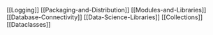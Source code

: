 [[Logging]]
[[Packaging-and-Distribution]]
[[Modules-and-Libraries]]
[[Database-Connectivity]]
[[Data-Science-Libraries]]
[[Collections]]
[[Dataclasses]]
